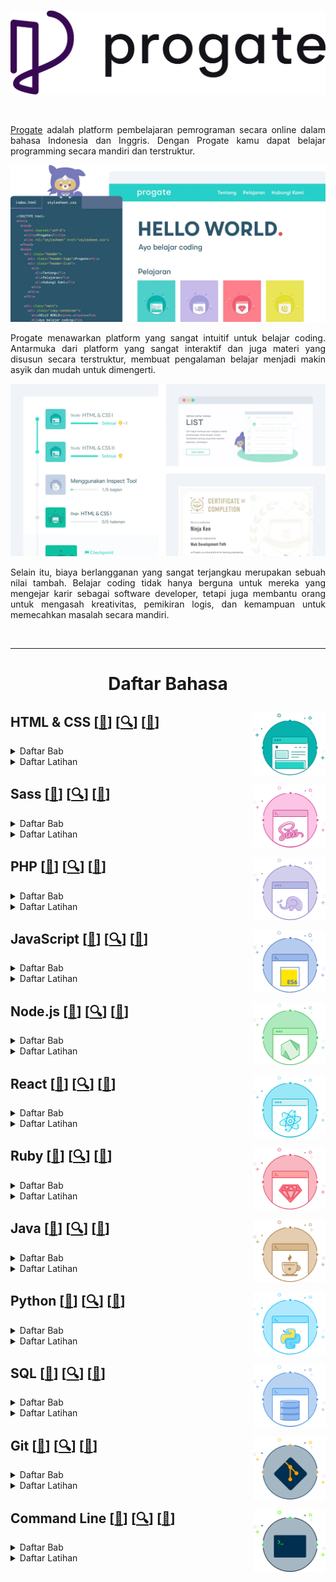 <br />

<p align="center">
  <a href='https://progate.com/'><img src="README/progate.png"></a>
</p>

<br />

<p align="justify">
  <a href="https://progate.com/">Progate</a> adalah platform pembelajaran pemrograman secara online dalam bahasa Indonesia dan Inggris. Dengan Progate kamu dapat belajar programming secara mandiri dan terstruktur.
</p>

![Hal](README/Hello.webp)

<p align="justify">
  Progate menawarkan platform yang sangat intuitif untuk belajar coding. Antarmuka dari platform yang sangat interaktif dan juga materi yang disusun secara terstruktur, membuat pengalaman belajar menjadi makin asyik dan mudah untuk dimengerti.
</p>

![Hal](README/Study.webp)

<p align="justify">
  Selain itu, biaya berlangganan yang sangat terjangkau merupakan sebuah nilai tambah. Belajar coding tidak hanya berguna untuk mereka yang mengejar karir sebagai software developer, tetapi juga membantu orang untuk mengasah kreativitas, pemikiran logis, dan kemampuan untuk memecahkan masalah secara mandiri.
</p>

<br />

---

<!-- # Learn -->

<h1 align="center">Daftar Bahasa</h1>

## HTML & CSS <a href='https://progate.com/courses/html'><img src='README/HTML.svg' align="right" height="100"/></a> [[📂]()] [[🔍](https://progate.com/courses/html)] [[📃](https://d2w8fsc1wkigu3.cloudfront.net/1600859/4e5c1753554afc72d8590a19d677f977/certificates/courses/0efd23d0b98c48028c2eac92db8c1e7ccourse_certificate_0cbd1611qsgn3h.pdf)]

<details><summary>Daftar Bab</summary>

### HTML & CSS I

<details><summary>Daftar Materi</summary>

- Memulai dengan HTML

- Memulai dengan CSS

- Layout (Tata Letak) Dasar

- Header

- Footer

- Konten

- Formulir

</details>

### HTML & CSS II

<details><summary>Daftar Materi</summary>

- Layout (Tata Letak) Dasar

- Bagian Atas Halaman

- Header

- Daftar Pelajaran

- Bagian Pesan

- Footer

- Memperbaiki Header

</details>

### HTML & CSS III

<details><summary>Daftar Materi</summary>

- Desain Web yang Responsive

- Media Queries

- Menjadikan Halaman Anda Responsive

</details>

### HTML & CSS Flexbox

<details><summary>Daftar Materi</summary>

- Apa itu Flexbox?

- Mengimplementasikan Flexbox

- Desain Responsive

</details>

</details>

<details><summary>Daftar Latihan</summary>

### HTML & CSS I

<details><summary>Membuat halaman web dari awal</summary>

- Header
- Bagian Atas Halaman
- Bagian Konten atau Isi
- Bagian Formulir
- Footer

</details>

### HTML & CSS II

<details><summary>Membuat halaman web modern dari awal</summary>

- Bagian Atas
- Header
- Daftar Pelajaran
- Bagian Pesan
- Footer

</details>

### HTML & CSS III

<details><summary>Menguasai Desain Web yang Responsive</summary>

- Menjadikan Header Responsive
- Menjadikan Bagian Atas Responsive
- Menjadikan Daftar Pelajaran Responsive
- Menjadikan Footer Responsive

</details>

</details>



## Sass <a href='https://progate.com/courses/sass'><img src='README/Sass.svg' align="right" height="100"/></a> [[📂]()] [[🔍](https://progate.com/courses/sass)] [[📃](https://d2w8fsc1wkigu3.cloudfront.net/1600859/4e5c1753554afc72d8590a19d677f977/certificates/courses/7fb8f814c524b0ace63dbf6e9028c2eccourse_certificate_916987b4qshxj7.pdf)]

<details><summary>Daftar Bab</summary>

### Sass I

<details><summary>Daftar Materi</summary>

- Fundamental Sass

- Halaman Sass Pertama Anda

</details>

</details>

<details><summary>Daftar Latihan</summary>

Belum Ada

</details>



## PHP <a href='https://progate.com/courses/php'><img src='README/PHP.svg' align="right" height="100"/></a> [[📂]()] [[🔍](https://progate.com/courses/php)] [[📃](https://d2w8fsc1wkigu3.cloudfront.net/1600859/4e5c1753554afc72d8590a19d677f977/certificates/courses/d4733852f6d5ff6f0783afa3a52d4dbbcourse_certificate_9e566549qshwo0.pdf)]

<details><summary>Daftar Bab</summary>

### PHP I

<details><summary>Daftar Materi</summary>

- Apa itu PHP?

- Dasar-Dasar PHP

- Statement Kondisional

- Menggunakan Array

- Loop

- Menggunakan Function

- Membuat Formulir Kontak

</details>

### PHP II

<details><summary>Daftar Materi</summary>

- Object-Oriented Programming

- Bergerak Menuju Tujuan

- Enkapsulasi

- Menyelesaikan Layanan Web

</details>

### PHP III

<details><summary>Daftar Materi</summary>

- Object-Oriented Programming

- Inheritance

</details>

### PHP IV

<details><summary>Daftar Materi</summary>

- Membuat Halaman Detail

- Menambah Pengguna

</details>

</details>

<details><summary>Daftar Latihan</summary>

### PHP I

<details><summary>Menguasai Dasar PHP</summary>

- Menampilkan String

- Menggabungkan String

- Kalkulasi

- Statement Kondisional

- FizzBuzz

</details>

<details><summary>Menguasai Array</summary>

- Menghitung Total Harga

- Harga Maksimal

</details>

<details><summary>Array Associative</summary>

- Menampilkan Harga

- Menampilkan Semua Harga

- Total Jumlah

- Barang Termahal

</details>

</details>



## JavaScript <a href='https://progate.com/courses/es6'><img src='README/JavaScript.svg' align="right" height="100"/></a> [[📂]()] [[🔍](https://progate.com/courses/es6)] [[📃](https://d2w8fsc1wkigu3.cloudfront.net/1600859/4e5c1753554afc72d8590a19d677f977/certificates/courses/fcbf6033a66096c762a3c0f3a935c8b1course_certificate_75f2a21dqsgufh.pdf)]

<details><summary>Daftar Bab</summary>

### JavaScript I

<details><summary>Daftar Materi</summary>

- String & Integer

- Variable & Constant

- Conditional Statement

</details>

### JavaScript II

<details><summary>Daftar Materi</summary>

- Iterasi

- Array

- Object

- undefined (tidak didefinisikan)

- Proyek Akhir

</details>

### JavaScript III

<details><summary>Daftar Materi</summary>

- Mempelajari Function

</details>

### JavaScript IV

<details><summary>Daftar Materi</summary>

- Dasar-Dasar Class

- Inheritance Class

</details>

### JavaScript V

<details><summary>Daftar Materi</summary>

- Memisahkan File

- Menggunakan Paket

</details>

### JavaScript VI

<details><summary>Daftar Materi</summary>

- Method untuk Array

</details>

### JavaScript VII

<details><summary>Daftar Materi</summary>

- Mempelajari tentang Callback Function

</details>

</details>

<details><summary>Daftar Latihan</summary>

Belum Ada

</details>



## Node.js <a href='https://progate.com/courses/nodejs'><img src='README/Nodejs.svg' align="right" height="100"/></a> [[📂]()] [[🔍](https://progate.com/courses/nodejs)] [[📃](https://d2w8fsc1wkigu3.cloudfront.net/1600859/4e5c1753554afc72d8590a19d677f977/certificates/courses/720a5ad25dfeafa7182d7254d73e8233course_certificate_c62e6a52qshe68.pdf)]

<details><summary>Daftar Bab</summary>

### Node.js I 

<details><summary>Daftar Materi</summary>

- Memulai Penggunaan Node.js

- Mengonfigurasi Express

- Menampilkan Halaman

- Menggunakan EJS

- Menambahkan Tautan

</details>

### Node.js II

<details><summary>Daftar Materi</summary>

- Menggunakan Database

- Menyiapkan Database

- Menampilkan Nilai Database

- Fitur Penambahan Item

</details>

### Node.js III

<details><summary>Daftar Materi</summary>

- Fitur Hapus dan Edit

- Menghapus Item Daftar

- Mengedit Item Daftar

</details>

</details>

<details><summary>Daftar Latihan</summary>

Belum Ada

</details>



## React <a href='https://progate.com/courses/react'><img src='README/React.svg' align="right" height="100"/></a> [[📂]()] [[🔍](https://progate.com/courses/react)] [[📃](https://d2w8fsc1wkigu3.cloudfront.net/1600859/4e5c1753554afc72d8590a19d677f977/certificates/courses/f3138346f00fdb841b52426275dadd77course_certificate_a5888d78qsifbs.pdf)]

<details><summary>Daftar Bab</summary>

### React I

<details><summary>Daftar Materi</summary>

- Persiapan

- Perkenalan JSX

- State & Event

- Aplikasi Counter

</details>

### React II

<details><summary>Daftar Materi</summary>

- Cara Kerja React

- Component

- Props

</details>

### React III

<details><summary>Daftar Materi</summary>

- Memeriksa Target

- Membuat Component

- Mempersiapkan Modal

- Menyelesaikan Modal

</details>

### React IV

<details><summary>Daftar Materi</summary>

- Memeriksa Target

- Menampilkan Pesan "Terkirim"

- Mengelola Nilai Input dengan State

- Memeriksa Input

- Tantangan

</details>

</details>

<details><summary>Daftar Latihan</summary>

Belum Ada

</details>



## Ruby <a href='https://progate.com/courses/ruby'><img src='README/Ruby.svg' align="right" height="100"/></a> [[📂]()] [[🔍](https://progate.com/courses/ruby)] [[📃](https://d2w8fsc1wkigu3.cloudfront.net/1600859/4e5c1753554afc72d8590a19d677f977/certificates/courses/661279061e5d3244c965ee83b4e9994dcourse_certificate_70ead779qsimd8.pdf)]

<details><summary>Daftar Bab</summary>

### Ruby I

<details><summary>Daftar Materi</summary>

- Memulai Ruby

- Variable

- Boolean dan Syarat

- Tugas Akhir

</details>

### Ruby II

<details><summary>Daftar Materi</summary>

- Array dan Loop

- Hash dan Simbol

- nil

- Proyek Akhir

</details>

### Ruby III

<details><summary>Daftar Materi</summary>

- Method

- Parameter dan Argument

- Nilai Return

- Argument Kata Kunci

</details>

### Ruby IV

<details><summary>Daftar Materi</summary>

- Class dan Instance

- Method Instance

- Aplikasi Pemesanan Makanan

</details>

### Ruby V

<details><summary>Daftar Materi</summary>

- Inheritance Class

- Class Date dan Method Class

</details>

</details>

<details><summary>Daftar Latihan</summary>

Belum Ada

</details>



## Java <a href='https://progate.com/courses/java'><img src='README/Java.svg' align="right" height="100"/></a> [[📂]()] [[🔍](https://progate.com/courses/java)] [[📃](https://d2w8fsc1wkigu3.cloudfront.net/1600859/4e5c1753554afc72d8590a19d677f977/certificates/courses/e6a854c54475b1ee3272dc9ef2371458course_certificate_6e0feda3qsicnr.pdf)]

<details><summary>Daftar Bab</summary>

### Java I

<details><summary>Daftar Materi</summary>

- 

</details>

</details>

<details><summary>Daftar Latihan</summary>

### Java I

<details><summary>Menguasai Dasar-Dasar Java</summary>

- Gambaran
- Mencetak String
- Menangani Input
- Penggabungan String
- Pernyataan Bersyarat
- Mengorganisir dalam Method
- Menghitung nilai BMI
- Operator Logika
- Loop
- Menemukan Usia Maksimum
- Menemukan Usia Rata-Rata

</details>

### Java II

<details><summary>Gambaran</summary>

- Mulai

</details>

<details><summary>Membuat Sepeda</summary>

- Class Sepeda
- Menambahkan Warna
- Mengukur Jarak
- Melakukan Gerakan Sepeda
- Mengambil Input Jarak

</details>

<details><summary>Membuat Mobil</summary>

- Class Mobil
- Pengukur Bahan Bakar
- Membuat Mobil Bergerak
- Mengisi Bahan Bakar

</details>

</details>



## Python <a href='https://progate.com/courses/python'><img src='README/Python.svg' align="right" height="100"/></a> [[📂]()] [[🔍](https://progate.com/courses/python)] [[📃](https://d2w8fsc1wkigu3.cloudfront.net/1600859/4e5c1753554afc72d8590a19d677f977/certificates/courses/4be6709c5dc5bfa7d9422ee1dd439629course_certificate_b82fc200qrwnx3.pdf)]

<details><summary>Daftar Bab</summary>

### Python I

<details><summary>Daftar Materi</summary>

- Mari mulai belajar Python

- Dasar-dasar

- Variable

- Boolean dan Kondisi

- Aplikasi Belanja

</details>

### Python II

<details><summary>Daftar Materi</summary>

- Mari Mulai

- Menyusun Data

- Bekerja dengan Loop

- Aplikasi Shopping

</details>

### Python III

<details><summary>Daftar Materi</summary>

- Mari Mulai

- Function

- Aplikasi Batu Kertas Gunting

- Aplikasi Batu Kertas Gunting (2)

</details>

### Python IV

<details><summary>Daftar Materi</summary>

- Class dan Instance

- Instance Method

- Sistem Pemesanan Makanan

</details>

### Python V

<details><summary>Daftar Materi</summary>

- Warisan Class

</details>

</details>

<details><summary>Daftar Latihan</summary>

Belum Ada

</details>



## SQL <a href='https://progate.com/courses/sql'><img src='README/SQL.svg' align="right" height="100"/></a> [[📂]()] [[🔍](https://progate.com/courses/sql)] [[📃](https://d2w8fsc1wkigu3.cloudfront.net/1600859/4e5c1753554afc72d8590a19d677f977/certificates/courses/aabd3b48e1066a27079323480e821343course_certificate_b443356cqsh3p6.pdf)]

<details><summary>Daftar Bab</summary>

### SQL I

<details><summary>Daftar Materi</summary>

- Mendapatkan Data

- Mendapatkan Baris Tertentu

- Mengolah Hasil

- Proyek Akhir

</details>

### SQL II

<details><summary>Daftar Materi</summary>

- Mengolah Hasil Pencarian

- Menggunakan Function Agregat

- Mengelompokkan Data

- Proyek Akhir

</details>

### SQL III

<details><summary>Daftar Materi</summary>

- Menggunakan Subkueri

- Beberapa Tabel

- Tantangan Terakhir

</details>

### SQL IV

<details><summary>Daftar Materi</summary>

- Menambahkan, Memperbarui, dan Menghapus Data

- Memantapkan Keterampilan Anda

</details>

</details>

<details><summary>Daftar Latihan</summary>

### SQL I

<details><summary>Menambahkan, Memperbarui, dan Menghapus Data</summary>

- INSERT

- UPDATE

- DELETE

</details>

<details><summary>Memantapkan Keterampilan Anda</summary>

- Mempraktikkan Hal Yang Sudah Anda Pelajari

</details>

</details>



## Git <a href='https://progate.com/courses/git'><img src='README/Git.svg' align="right" height="100"/></a> [[📂]()] [[🔍](https://progate.com/courses/git)] [[📃](https://d2w8fsc1wkigu3.cloudfront.net/1600859/4e5c1753554afc72d8590a19d677f977/certificates/courses/f497288f1d48b7f9a9a02ed7c10eadd4course_certificate_6a84ce87qrwgww.pdf)]

<details><summary>Daftar Bab</summary>

### 

<details><summary>Daftar Materi</summary>

- Alur Git

- Menguasai Git

</details>

</details>

<details><summary>Daftar Latihan</summary>

Belum Ada

</details>



## Command Line <a href='https://progate.com/courses/commandline'><img src='README/Command.svg' align="right" height="100"/></a> [[📂]()] [[🔍](https://progate.com/courses/commandline)] [[📃](https://d2w8fsc1wkigu3.cloudfront.net/1600859/4e5c1753554afc72d8590a19d677f977/certificates/courses/ca71576e438df01226b0a9a0ca2ee29fcourse_certificate_5a4e6730qrwitf.pdf)]

<details><summary>Daftar Bab</summary>

### Command Line I

<details><summary>Daftar Materi</summary>

- Mari Mulai

- Struktur-Struktur File

- Mengelola File dan Folder

</details>

</details>

<details><summary>Daftar Latihan</summary>

Belum Ada

</details>
